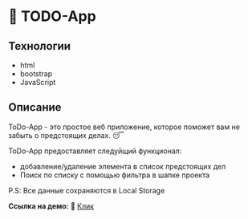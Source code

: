 # :ledger: TODO-App 

## Технологии
- html
- bootstrap
- JavaScript

## Описание
ToDo-App - это простое веб приложение, которое поможет вам не забыть о предстоящих делах. :sleeping:

ToDo-App предоставляет следуйщий функционал:
- добавление/удаление элемента в список предстоящих дел
- Поиск по списку с помощью фильтра в шапке проекта

P.S: Все данные сохраняются в Local Storage

**Ссылка на демо:** :link: [Клик](https://fenix4088.github.io/TODO-App/)
